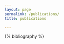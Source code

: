 ```yaml
---
layout: page
permalink: /publications/
title: publications

---
```

<!-- _pages/publications.md -->
<div class="publications">

{% bibliography %}


</div>
